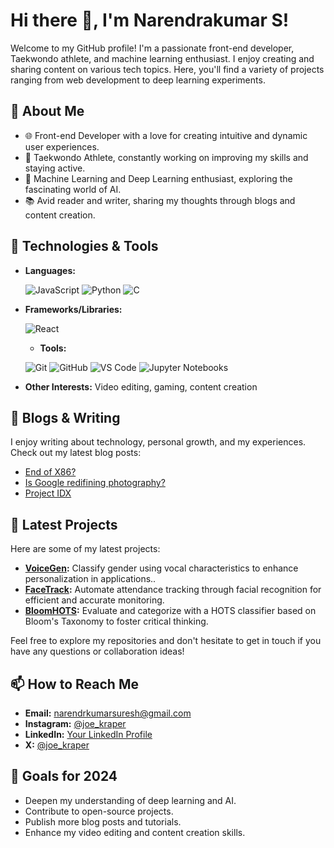 # Hi there 👋, I'm Narendrakumar S!

Welcome to my GitHub profile! I'm a passionate front-end developer, Taekwondo athlete, and machine learning enthusiast. I enjoy creating and sharing content on various tech topics. Here, you'll find a variety of projects ranging from web development to deep learning experiments.

## 🚀 About Me

- 🌐 Front-end Developer with a love for creating intuitive and dynamic user experiences.
- 🥋 Taekwondo Athlete, constantly working on improving my skills and staying active.
- 🤖 Machine Learning and Deep Learning enthusiast, exploring the fascinating world of AI.
- 📚 Avid reader and writer, sharing my thoughts through blogs and content creation.

## 🔧 Technologies & Tools

- **Languages:**
  
  ![JavaScript](https://img.shields.io/badge/-JavaScript-F7DF1E?logo=javascript&logoColor=black) ![Python](https://img.shields.io/badge/-Python-3776AB?logo=python&logoColor=white) ![C](https://img.shields.io/badge/-C-A8B9CC?logo=c&logoColor=white)

- **Frameworks/Libraries:**
  
  ![React](https://img.shields.io/badge/-React-61DAFB?logo=react&logoColor=white)

  - **Tools:**
  
  ![Git](https://img.shields.io/badge/-Git-F05032?logo=git&logoColor=white) ![GitHub](https://img.shields.io/badge/-GitHub-181717?logo=github&logoColor=white)  ![VS Code](https://img.shields.io/badge/-VS%20Code-007ACC?logo=visual-studio-code&logoColor=white) ![Jupyter Notebooks](https://img.shields.io/badge/-Jupyter-F37626?logo=jupyter&logoColor=white)

- **Other Interests:** Video editing, gaming, content creation

## 📘 Blogs & Writing

I enjoy writing about technology, personal growth, and my experiences. Check out my latest blog posts:

- [End of X86?](https://techyxtalks.blogspot.com/2023/11/end-of-x86.html)
- [Is Google redifining photography?](https://techyxtalks.blogspot.com/2023/10/is-google-redifining-photography.html)
- [Project IDX](https://techyxtalks.blogspot.com/2023/09/project-idx-future-of-web-and-app.html)

## 📝 Latest Projects

Here are some of my latest projects:

- **[VoiceGen](#):** Classify gender using vocal characteristics to enhance personalization in applications..
- **[FaceTrack](#):** Automate attendance tracking through facial recognition for efficient and accurate monitoring.
- **[BloomHOTS](#):** Evaluate and categorize with a HOTS classifier based on Bloom's Taxonomy to foster critical thinking.

Feel free to explore my repositories and don't hesitate to get in touch if you have any questions or collaboration ideas!

## 📫 How to Reach Me
- **Email:** [narendrkumarsuresh@gmail.com](mailto:narendrkumarsuresh@gmail.com)
- **Instagram:** [@joe_kraper](https://www.instagram.com/joe_kraper/)
- **LinkedIn:** [Your LinkedIn Profile](#)
- **X:** [@joe_kraper](https://x.com/joe_kraper)

## 🎯 Goals for 2024
- Deepen my understanding of deep learning and AI.
- Contribute to open-source projects.
- Publish more blog posts and tutorials.
- Enhance my video editing and content creation skills.

<!---
Narendrakumar-Suresh/Narendrakumar-Suresh is a ✨ special ✨ repository because its `README.md` (this file) appears on your GitHub profile.
You can click the Preview link to take a look at your changes.
--->
